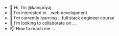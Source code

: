 - 👋 Hi, I’m @kanipriyaj
- 👀 I’m interested in ...web development
- 🌱 I’m currently learning ...full stack engineer course
- 💞️ I’m looking to collaborate on ...
- 📫 How to reach me ...

<!---
kanipriyaj/kanipriyaj is a ✨ special ✨ repository because its `README.md` (this file) appears on your GitHub profile.
You can click the Preview link to take a look at your changes.
--->
